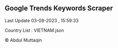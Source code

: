 

## Google Trends Keywords Scraper 
 
Last Update 03-08-2023 , 15:59:33

Country List :
VIETNAM.json



© Abdul Muttaqin 
